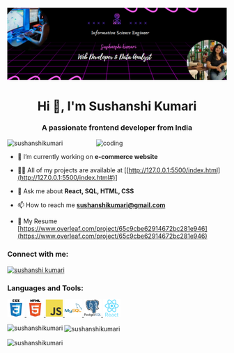 ![logo](https://github.com/sushanshikumari/sushanshikumari/blob/main/banner.png)
<h1 align="center">Hi 👋, I'm Sushanshi Kumari</h1>
<h3 align="center">A passionate frontend developer from India</h3>

<img align="right" alt="coding" width="300" src ="https://i.pinimg.com/originals/e7/26/c7/e726c74ac081eed50feee1433d12c998.gif">

<p align="left"> <img src="https://komarev.com/ghpvc/?username=sushanshikumari&label=Profile%20views&color=0e75b6&style=flat" alt="sushanshikumari" /> </p>

- 🔭 I’m currently working on **e-commerce website**

- 👨‍💻 All of my projects are available at [[http://127.0.0.1:5500/index.html](http://127.0.0.1:5500/index.html#)]

- 💬 Ask me about **React, SQL, HTML, CSS**

- 📫 How to reach me **sushanshikumari@gmail.com**

- 📄 My Resume [https://www.overleaf.com/project/65c9cbe62914672bc281e946](https://www.overleaf.com/project/65c9cbe62914672bc281e946)

<h3 align="left">Connect with me:</h3>
<p align="left">
<a href="https://linkedin.com/in/sushanshi kumari" target="blank"><img align="center" src="https://raw.githubusercontent.com/rahuldkjain/github-profile-readme-generator/master/src/images/icons/Social/linked-in-alt.svg" alt="sushanshi kumari" height="30" width="40" /></a>
</p>

<h3 align="left">Languages and Tools:</h3>
<p align="left"> <a href="https://www.w3schools.com/css/" target="_blank" rel="noreferrer"> <img src="https://raw.githubusercontent.com/devicons/devicon/master/icons/css3/css3-original-wordmark.svg" alt="css3" width="40" height="40"/> </a> <a href="https://www.w3.org/html/" target="_blank" rel="noreferrer"> <img src="https://raw.githubusercontent.com/devicons/devicon/master/icons/html5/html5-original-wordmark.svg" alt="html5" width="40" height="40"/> </a> <a href="https://developer.mozilla.org/en-US/docs/Web/JavaScript" target="_blank" rel="noreferrer"> <img src="https://raw.githubusercontent.com/devicons/devicon/master/icons/javascript/javascript-original.svg" alt="javascript" width="40" height="40"/> </a> <a href="https://www.mysql.com/" target="_blank" rel="noreferrer"> <img src="https://raw.githubusercontent.com/devicons/devicon/master/icons/mysql/mysql-original-wordmark.svg" alt="mysql" width="40" height="40"/> </a> <a href="https://www.postgresql.org" target="_blank" rel="noreferrer"> <img src="https://raw.githubusercontent.com/devicons/devicon/master/icons/postgresql/postgresql-original-wordmark.svg" alt="postgresql" width="40" height="40"/> </a> <a href="https://reactjs.org/" target="_blank" rel="noreferrer"> <img src="https://raw.githubusercontent.com/devicons/devicon/master/icons/react/react-original-wordmark.svg" alt="react" width="40" height="40"/> </a> </p>

<p><img align="left" src="https://github-readme-stats.vercel.app/api/top-langs?username=sushanshikumari&show_icons=true&locale=en&layout=compact" alt="sushanshikumari" /></p>

<p>&nbsp;<img align="center" src="https://github-readme-stats.vercel.app/api?username=sushanshikumari&show_icons=true&locale=en" alt="sushanshikumari" /></p>

<p><img align="center" src="https://github-readme-streak-stats.herokuapp.com/?user=sushanshikumari&" alt="sushanshikumari" /></p>
